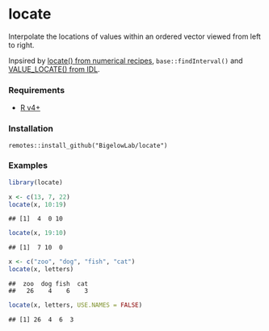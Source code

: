 locate
================

Interpolate the locations of values within an ordered vector viewed from
left to right.

Inpsired by [locate() from numerical
recipes](http://www.numerical.recipes), `base::findInterval()` and
[VALUE\_LOCATE() from
IDL](https://www.l3harrisgeospatial.com/docs/value_locate.html).

### Requirements

-   [R v4+](https://www.r-project.org/)

### Installation

    remotes::install_github("BigelowLab/locate")

### Examples

``` r
library(locate)

x <- c(13, 7, 22)
locate(x, 10:19)
```

    ## [1]  4  0 10

``` r
locate(x, 19:10)
```

    ## [1]  7 10  0

``` r
x <- c("zoo", "dog", "fish", "cat")
locate(x, letters)
```

    ##  zoo  dog fish  cat 
    ##   26    4    6    3

``` r
locate(x, letters, USE.NAMES = FALSE)
```

    ## [1] 26  4  6  3
